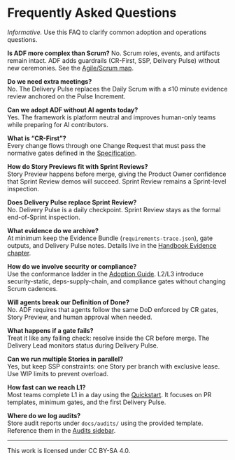 # Frequently Asked Questions

_Informative._ Use this FAQ to clarify common adoption and operations questions.

**Is ADF more complex than Scrum?**
No. Scrum roles, events, and artifacts remain intact. ADF adds guardrails (CR-First, SSP, Delivery Pulse) without new ceremonies. See the [Agile/Scrum map](overview/agile-scrum-map.md).

**Do we need extra meetings?**  
No. The Delivery Pulse replaces the Daily Scrum with a ≤10 minute evidence review anchored on the Pulse Increment.

**Can we adopt ADF without AI agents today?**  
Yes. The framework is platform neutral and improves human-only teams while preparing for AI contributors.

**What is “CR-First”?**  
Every change flows through one Change Request that must pass the normative gates defined in the [Specification](specs/adf-spec-v0.5.0.md#3-change-request-gates).

**How do Story Previews fit with Sprint Reviews?**  
Story Preview happens before merge, giving the Product Owner confidence that Sprint Review demos will succeed. Sprint Review remains a Sprint-level inspection.

**Does Delivery Pulse replace Sprint Review?**  
No. Delivery Pulse is a daily checkpoint. Sprint Review stays as the formal end-of-Sprint inspection.

**What evidence do we archive?**  
At minimum keep the Evidence Bundle (`requirements-trace.json`), gate outputs, and Delivery Pulse notes. Details live in the [Handbook Evidence chapter](handbook/evidence-bundle.md).

**How do we involve security or compliance?**  
Use the conformance ladder in the [Adoption Guide](overview/adoption-guide.md). L2/L3 introduce security-static, deps-supply-chain, and compliance gates without changing Scrum cadences.

**Will agents break our Definition of Done?**  
No. ADF requires that agents follow the same DoD enforced by CR gates, Story Preview, and human approval when needed.

**What happens if a gate fails?**  
Treat it like any failing check: resolve inside the CR before merge. The Delivery Lead monitors status during Delivery Pulse.

**Can we run multiple Stories in parallel?**  
Yes, but keep SSP constraints: one Story per branch with exclusive lease. Use WIP limits to prevent overload.

**How fast can we reach L1?**  
Most teams complete L1 in a day using the [Quickstart](overview/quickstart-l1.md). It focuses on PR templates, minimum gates, and the first Delivery Pulse.

**Where do we log audits?**  
Store audit reports under `docs/audits/` using the provided template. Reference them in the [Audits sidebar](audits/).

---

This work is licensed under CC BY-SA 4.0.
